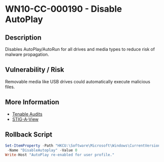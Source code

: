 # WN10-CC-000190 - Disable AutoPlay

## Description
Disables AutoPlay/AutoRun for all drives and media types to reduce risk of malware propagation.

## Vulnerability / Risk
Removable media like USB drives could automatically execute malicious files.

## More Information
- [Tenable Audits](https://www.tenable.com/audits/items/DISA_STIG_Microsoft_Windows_10_v3r4.audit:a8cbe6f87721a646f8d2652ec24fdb0b)
- [STIG-A-View](https://stigaview.com/products/win10/v3r1/WN10-CC-000190/)

## Rollback Script

```powershell
Set-ItemProperty -Path "HKCU:\Software\Microsoft\Windows\CurrentVersion\Explorer\AutoplayHandlers" `
 -Name "DisableAutoplay" -Value 0
Write-Host "AutoPlay re-enabled for user profile."

```
